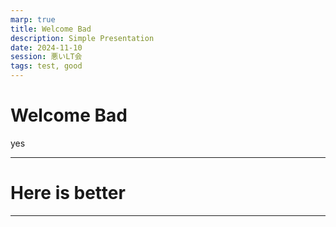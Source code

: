 ```yaml
---
marp: true
title: Welcome Bad
description: Simple Presentation
date: 2024-11-10
session: 悪いLT会
tags: test, good
---
```


# Welcome Bad

yes

---

# Here is better

---